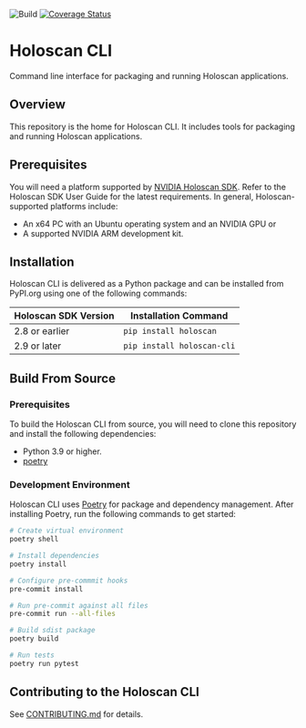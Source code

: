 ![Build](https://github.com/nvidia-holoscan/holoscan-cli/actions/workflows/main.yml/badge.svg?branch=$%7BGH_BRANCH%7D)
[![Coverage Status](https://coveralls.io/repos/github/nvidia-holoscan/holoscan-cli/badge.svg?branch=vchang/poetry-setup)](https://coveralls.io/github/nvidia-holoscan/holoscan-cli?branch=vchang/poetry-setup)

# Holoscan CLI

Command line interface for packaging and running Holoscan applications.

## Overview

This repository is the home for Holoscan CLI. It includes tools for packaging and running Holoscan applications.

## Prerequisites

You will need a platform supported by [NVIDIA Holoscan SDK](https://docs.nvidia.com/holoscan/sdk-user-guide/sdk_installation.html#prerequisites). Refer to the Holoscan SDK User Guide for the latest requirements. In general, Holoscan-supported platforms include:

- An x64 PC with an Ubuntu operating system and an NVIDIA GPU or
- A supported NVIDIA ARM development kit.

## Installation

Holoscan CLI is delivered as a Python package and can be installed from PyPI.org using one of the following commands:

| Holoscan SDK Version | Installation Command       |
| -------------------- | -------------------------- |
| 2.8 or earlier       | `pip install holoscan`     |
| 2.9 or later         | `pip install holoscan-cli` |

## Build From Source

### Prerequisites

To build the Holoscan CLI from source, you will need to clone this repository and install the following dependencies:

- Python 3.9 or higher.
- [poetry](https://python-poetry.org/docs/#installation)

### Development Environment

Holoscan CLI uses [Poetry](https://python-poetry.org/) for package and dependency management. After installing Poetry, run the following commands to get started:

```bash
# Create virtual environment
poetry shell

# Install dependencies
poetry install

# Configure pre-commmit hooks
pre-commit install

# Run pre-commit against all files
pre-commit run --all-files

# Build sdist package
poetry build

# Run tests
poetry run pytest
```

## Contributing to the Holoscan CLI

See [CONTRIBUTING.md](./CONTRIBUTING.md) for details.
